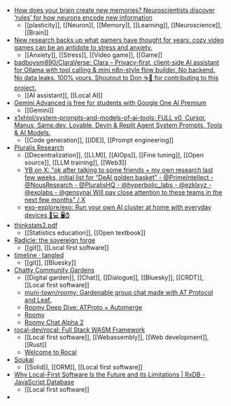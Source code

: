 - [How does your brain create new memories? Neuroscientists discover ‘rules’ for how neurons encode new information](https://theconversation.com/how-does-your-brain-create-new-memories-neuroscientists-discover-rules-for-how-neurons-encode-new-information-254558)
	- [[plasticity]], [[Neuron]], [[Memory]], [[Learning]], [[Neuroscience]], [[Brain]]
- [New research backs up what gamers have thought for years: cozy video games can be an antidote to stress and anxiety.](https://www.reuters.com/graphics/VIDEO-GAMES/MENTAL-HEALTH/akpeewkqgpr/)
	- [[Anxiety]], [[Stress]], [[Video game]], [[Game]]
- [badboysm890/ClaraVerse: Clara – Privacy-first, client-side AI assistant for Ollama with tool calling & mini n8n-style flow builder. No backend. No data leaks. 100% yours. Shoutout to Don ☕💙 for contributing to this project.](https://github.com/badboysm890/ClaraVerse)
	- [[AI assistant]], [[Local AI]]
- [Gemini Advanced is free for students with Google One AI Premium](https://blog.google/products/gemini/google-one-ai-premium-students-free/)
	- [[Gemini]]
- [x1xhlol/system-prompts-and-models-of-ai-tools: FULL v0, Cursor, Manus, Same.dev, Lovable, Devin & Replit Agent System Prompts, Tools & AI Models.](https://github.com/x1xhlol/system-prompts-and-models-of-ai-tools)
	- [[Code generation]], [[IDE]], [[Prompt engineering]]
- [Pluralis Research](https://pluralis.ai/)
	- [[Decentralization]], [[LLM]], [[AIOps]], [[Fine tuning]], [[Open source]], [[LLM training]], [[Web3]]
	- [YB on X: "ok after talking to some friends + my own research last few weeks, initial list for “DeAI golden basket” - @PrimeIntellect - @NousResearch - @PluralisHQ - @hyperbolic_labs - @ezklxyz - @exolabs - @gensynai Will pay close attention to these teams in the next few months" / X](https://x.com/yb_effect/status/1902152924957917437)
	- [exo-explore/exo: Run your own AI cluster at home with everyday devices 📱💻 🖥️⌚](https://github.com/exo-explore/exo)
- [thinkstats2.pdf](https://greenteapress.com/thinkstats2/thinkstats2.pdf)
	- [[Statistics education]], [[Open textbook]]
- [Radicle: the sovereign forge](https://radicle.xyz/)
	- [[git]], [[Local first software]]
- [timeline · tangled](https://tangled.sh/)
	- [[git]], [[Bluesky]]
- [Chatty Community Gardens](https://blog.muni.town/chatty-community-gardens/)
	- [[Digital garden]], [[Chat]], [[Dialogue]], [[Bluesky]], [[CRDT]], [[Local first software]]
	- [muni-town/roomy: Gardenable group chat made with AT Protocol and Leaf.](https://github.com/muni-town/roomy)
	- [Roomy Deep Dive: ATProto + Automerge](https://blog.muni.town/roomy-deep-dive/)
	- [Roomy](https://roomy.chat/home)
	- [Roomy Chat Alpha 2](https://blog.muni.town/roomy-chat-alpha-2/)
- [rocal-dev/rocal: Full Stack WASM Framework](https://github.com/rocal-dev/rocal)
	- [[Local first software]], [[Webassembly]], [[Web development]], [[Rust]]
	- [Welcome to Rocal](https://www.rocal.app/)
- [Soukai](https://soukai.js.org/)
	- [[Solid]], [[ORM]], [[Local first software]]
- [Why Local-First Software Is the Future and its Limitations | RxDB - JavaScript Database](https://rxdb.info/articles/local-first-future.html)
	- [[Local first software]]
-